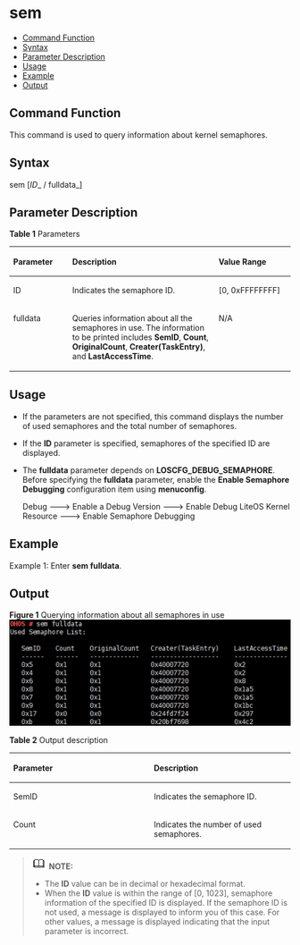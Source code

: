 # sem<a name="EN-US_TOPIC_0000001052810290"></a>

-   [Command Function](#section366714216619)
-   [Syntax](#section8833164614615)
-   [Parameter Description](#section12809111019453)
-   [Usage](#section15935131220717)
-   [Example](#section79281818476)
-   [Output](#section1975118519456)

## Command Function<a name="section366714216619"></a>

This command is used to query information about kernel semaphores.

## Syntax<a name="section8833164614615"></a>

sem \[_ID__ / fulldata_\]

## Parameter Description<a name="section12809111019453"></a>

**Table  1**  Parameters

<a name="table438mcpsimp"></a>
<table><thead align="left"><tr id="row444mcpsimp"><th class="cellrowborder" valign="top" width="21%" id="mcps1.2.4.1.1"><p id="p446mcpsimp"><a name="p446mcpsimp"></a><a name="p446mcpsimp"></a><strong id="b1111222772019"><a name="b1111222772019"></a><a name="b1111222772019"></a>Parameter</strong></p>
</th>
<th class="cellrowborder" valign="top" width="52%" id="mcps1.2.4.1.2"><p id="p448mcpsimp"><a name="p448mcpsimp"></a><a name="p448mcpsimp"></a><strong id="b84871307209"><a name="b84871307209"></a><a name="b84871307209"></a>Description</strong></p>
</th>
<th class="cellrowborder" valign="top" width="27%" id="mcps1.2.4.1.3"><p id="p450mcpsimp"><a name="p450mcpsimp"></a><a name="p450mcpsimp"></a><strong id="b101742225281"><a name="b101742225281"></a><a name="b101742225281"></a>Value Range</strong></p>
</th>
</tr>
</thead>
<tbody><tr id="row451mcpsimp"><td class="cellrowborder" valign="top" width="21%" headers="mcps1.2.4.1.1 "><p id="p453mcpsimp"><a name="p453mcpsimp"></a><a name="p453mcpsimp"></a>ID</p>
</td>
<td class="cellrowborder" valign="top" width="52%" headers="mcps1.2.4.1.2 "><p id="p455mcpsimp"><a name="p455mcpsimp"></a><a name="p455mcpsimp"></a>Indicates the semaphore ID.</p>
</td>
<td class="cellrowborder" valign="top" width="27%" headers="mcps1.2.4.1.3 "><p id="p457mcpsimp"><a name="p457mcpsimp"></a><a name="p457mcpsimp"></a>[0, 0xFFFFFFFF]</p>
</td>
</tr>
<tr id="row458mcpsimp"><td class="cellrowborder" valign="top" width="21%" headers="mcps1.2.4.1.1 "><p id="p460mcpsimp"><a name="p460mcpsimp"></a><a name="p460mcpsimp"></a>fulldata</p>
</td>
<td class="cellrowborder" valign="top" width="52%" headers="mcps1.2.4.1.2 "><p id="p462mcpsimp"><a name="p462mcpsimp"></a><a name="p462mcpsimp"></a>Queries information about all the semaphores in use. The information to be printed includes <strong id="b20538161115251"><a name="b20538161115251"></a><a name="b20538161115251"></a>SemID</strong>, <strong id="b18465101411257"><a name="b18465101411257"></a><a name="b18465101411257"></a>Count</strong>, <strong id="b11825131802514"><a name="b11825131802514"></a><a name="b11825131802514"></a>OriginalCount</strong>, <strong id="b626012213257"><a name="b626012213257"></a><a name="b626012213257"></a>Creater(TaskEntry)</strong>, and <strong id="b1176182715258"><a name="b1176182715258"></a><a name="b1176182715258"></a>LastAccessTime</strong>.</p>
</td>
<td class="cellrowborder" valign="top" width="27%" headers="mcps1.2.4.1.3 "><p id="entry464mcpsimpp0"><a name="entry464mcpsimpp0"></a><a name="entry464mcpsimpp0"></a>N/A</p>
</td>
</tr>
</tbody>
</table>

## Usage<a name="section15935131220717"></a>

-   If the parameters are not specified, this command displays the number of used semaphores and the total number of semaphores.
-   If the  **ID**  parameter is specified, semaphores of the specified ID are displayed.
-   The  **fulldata**  parameter depends on  **LOSCFG\_DEBUG\_SEMAPHORE**. Before specifying the  **fulldata**  parameter, enable the  **Enable Semaphore Debugging**  configuration item using  **menuconfig**.

    Debug  ---\> Enable a Debug Version ---\> Enable Debug LiteOS Kernel Resource ---\> Enable Semaphore Debugging


## Example<a name="section79281818476"></a>

Example 1: Enter  **sem fulldata**.

## Output<a name="section1975118519456"></a>

**Figure  1**  Querying information about all semaphores in use<a name="fig18750181620222"></a>  
![](figures/querying-information-about-all-semaphores-in-use.png "querying-information-about-all-semaphores-in-use")

**Table  2**  Output description

<a name="table487mcpsimp"></a>
<table><thead align="left"><tr id="row492mcpsimp"><th class="cellrowborder" valign="top" width="50%" id="mcps1.2.3.1.1"><p id="p494mcpsimp"><a name="p494mcpsimp"></a><a name="p494mcpsimp"></a>Parameter</p>
</th>
<th class="cellrowborder" valign="top" width="50%" id="mcps1.2.3.1.2"><p id="p496mcpsimp"><a name="p496mcpsimp"></a><a name="p496mcpsimp"></a>Description</p>
</th>
</tr>
</thead>
<tbody><tr id="row497mcpsimp"><td class="cellrowborder" valign="top" width="50%" headers="mcps1.2.3.1.1 "><p id="p499mcpsimp"><a name="p499mcpsimp"></a><a name="p499mcpsimp"></a>SemID</p>
</td>
<td class="cellrowborder" valign="top" width="50%" headers="mcps1.2.3.1.2 "><p id="p501mcpsimp"><a name="p501mcpsimp"></a><a name="p501mcpsimp"></a>Indicates the semaphore ID.</p>
</td>
</tr>
<tr id="row502mcpsimp"><td class="cellrowborder" valign="top" width="50%" headers="mcps1.2.3.1.1 "><p id="p504mcpsimp"><a name="p504mcpsimp"></a><a name="p504mcpsimp"></a>Count</p>
</td>
<td class="cellrowborder" valign="top" width="50%" headers="mcps1.2.3.1.2 "><p id="p506mcpsimp"><a name="p506mcpsimp"></a><a name="p506mcpsimp"></a>Indicates the number of used semaphores.</p>
</td>
</tr>
</tbody>
</table>

>![](public_sys-resources/icon-note.gif) **NOTE:** 
>-   The  **ID**  value can be in decimal or hexadecimal format.
>-   When the  **ID**  value is within the range of \[0, 1023\], semaphore information of the specified ID is displayed. If the semaphore ID is not used, a message is displayed to inform you of this case. For other values, a message is displayed indicating that the input parameter is incorrect.

